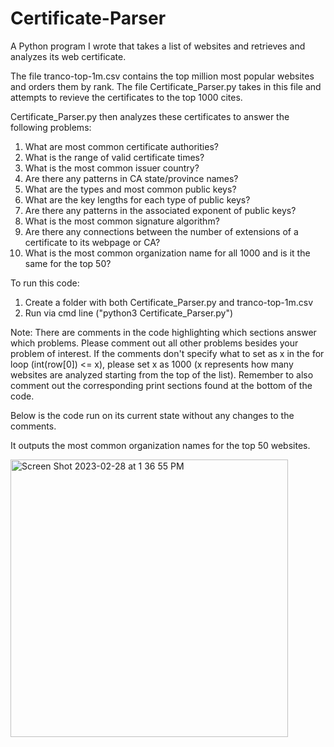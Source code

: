 # Certificate-Parser

A Python program I wrote that takes a list of websites and retrieves and analyzes its web certificate. 

The file tranco-top-1m.csv contains the top million most popular websites and orders them by rank. The file Certificate_Parser.py takes in this file and attempts to revieve the certificates to the top 1000 cites. 

Certificate_Parser.py then analyzes these certificates to answer the following problems: 

1) What are most common certificate authorities?
2) What is the range of valid certificate times?
3) What is the most common issuer country?
4) Are there any patterns in CA state/province names?
5) What are the types and most common public keys?
6) What are the key lengths for each type of public keys?
7) Are there any patterns in the associated exponent of public keys?
8) What is the most common signature algorithm?
9) Are there any connections between the number of extensions of a certificate to its webpage or CA?
10) What is the most common organization name for all 1000 and is it the same for the top 50? 

To run this code:
  1) Create a folder with both Certificate_Parser.py and tranco-top-1m.csv
  2) Run via cmd line ("python3 Certificate_Parser.py")
  
Note: There are comments in the code highlighting which sections answer which problems. Please comment out all other problems besides your problem of interest. If the comments don't specify what to set as x in the for loop (int(row[0]) <= x), please set x as 1000 (x represents how many websites are analyzed starting from the top of the list). Remember to also comment out the corresponding print sections found at the bottom of the code. 

Below is the code run on its current state without any changes to the comments. 

It outputs the most common organization names for the top 50 websites. 

<img width="444" alt="Screen Shot 2023-02-28 at 1 36 55 PM" src="https://user-images.githubusercontent.com/125074849/221960331-728acf8e-d9bb-46fc-868b-70ef91429767.png">
